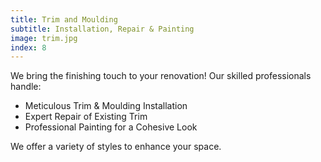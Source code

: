 ```yaml
---
title: Trim and Moulding
subtitle: Installation, Repair & Painting
image: trim.jpg
index: 8
---
```

We bring the finishing touch to your renovation! Our skilled professionals handle:

- Meticulous Trim & Moulding Installation
- Expert Repair of Existing Trim
- Professional Painting for a Cohesive Look

We offer a variety of styles to enhance your space.
